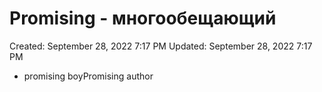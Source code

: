 # Promising - многообещающий

Created: September 28, 2022 7:17 PM
Updated: September 28, 2022 7:17 PM

- promising boyPromising author